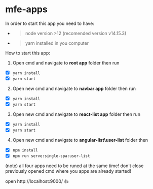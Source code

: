 # mfe-apps

In order to start this app you need to have:  
- > node version >12 (recomended version v14.15.3) 
- > yarn installed in you computer

How to start this app:

1. Open cmd and navigate to **root app** folder then run
  - [x] `yarn install`
  - [x] `yarn start`
2. Open new cmd and navigate to **navbar app** folder then run
  - [x] `yarn install`
  - [x] `yarn start`
3. Open new cmd and navigate to **react-list app** folder then run
  - [x] `yarn install`
  - [x] `yarn start`
4. Open new cmd and navigate to **angular-list\user-list** folder then
  - [x] `npm install` 
  - [x] `npm run serve:single-spa:user-list`
  
 (note) all four apps need to be runed at the same time! don't close previously opened cmd where you apps are already started!
 
 open http://localhost:9000/ :+1:
